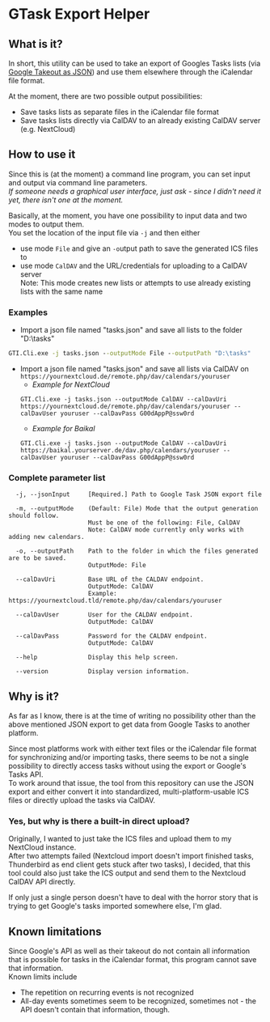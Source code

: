 # GTask Export Helper

## What is it?

In short, this utility can be used to take an export of Googles Tasks lists (via [Google Takeout as JSON](https://takeout.google.com/settings/takeout)) and use them elsewhere through the iCalendar file format.  

At the moment, there are two possible output possibilities:

- Save tasks lists as separate files in the iCalendar file format
- Save tasks lists directly via CalDAV to an already existing CalDAV server (e.g. NextCloud)

## How to use it
Since this is (at the moment) a command line program, you can set input and output via command line parameters.  
*If someone needs a graphical user interface, just ask - since I didn't need it yet, there isn't one at the moment.*

Basically, at the moment, you have one possibility to input data and two modes to output them.  
You set the location of the input file via `-j` and then either 
 * use mode `File` and give an `-o`utput path to save the generated ICS files to
 * use mode `CalDAV` and the URL/credentials for uploading to a CalDAV server   
   Note: This mode creates new lists or attempts to use already existing lists with the same name

### Examples

* Import a json file named "tasks.json" and save all lists to the folder "D:\tasks"
```bat
GTI.Cli.exe -j tasks.json --outputMode File --outputPath "D:\tasks"
```

* Import a json file named "tasks.json" and save all lists via CalDAV on `https://yournextcloud.de/remote.php/dav/calendars/youruser`
  * *Example for NextCloud*
  ```
  GTI.Cli.exe -j tasks.json --outputMode CalDAV --calDavUri https://yournextcloud.de/remote.php/dav/calendars/youruser --calDavUser youruser --calDavPass G00dAppP@ssw0rd
  ``` 
  * *Example for Baikal*
  ```
  GTI.Cli.exe -j tasks.json --outputMode CalDAV --calDavUri https://baikal.yourserver.de/dav.php/calendars/youruser --calDavUser youruser --calDavPass G00dAppP@ssw0rd
  ``` 

### Complete parameter list

```
  -j, --jsonInput     [Required.] Path to Google Task JSON export file

  -m, --outputMode    (Default: File) Mode that the output generation should follow.
                      Must be one of the following: File, CalDAV
                      Note: CalDAV mode currently only works with adding new calendars.

  -o, --outputPath    Path to the folder in which the files generated are to be saved.
                      OutputMode: File

  --calDavUri         Base URL of the CALDAV endpoint.
                      OutputMode: CalDAV
                      Example: https://yournextcloud.tld/remote.php/dav/calendars/youruser

  --calDavUser        User for the CALDAV endpoint.
                      OutputMode: CalDAV

  --calDavPass        Password for the CALDAV endpoint.
                      OutputMode: CalDAV

  --help              Display this help screen.

  --version           Display version information.
```


## Why is it?
As far as I know, there is at the time of writing no possibility other than the above mentioned JSON export to get data from Google Tasks to another platform.  

Since most platforms work with either text files or the iCalendar file format for synchronizing and/or importing tasks, there seems to be not a single possibility to directly access tasks without using the export or Google's Tasks API.  
To work around that issue, the tool from this repository can use the JSON export and either convert it into standardized, multi-platform-usable ICS files or directly upload the tasks via CalDAV.

### Yes, but why is there a built-in direct upload?
Originally, I wanted to just take the ICS files and upload them to my NextCloud instance.  
After two attempts failed (Nextcloud import doesn't import finished tasks, Thunderbird as end client gets stuck after two tasks), I decided, that this tool could also just take the ICS output and send them to the Nextcloud CalDAV API directly.

If only just a single person doesn't have to deal with the horror story that is trying to get Google's tasks imported somewhere else, I'm glad.

## Known limitations

Since Google's API as well as their takeout do not contain all information that is possible for tasks in the iCalendar format, this program cannot save that information.  
Known limits include
  - The repetition on recurring events is not recognized
  - All-day events sometimes seem to be recognized, sometimes not - the API doesn't contain that information, though.